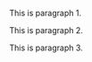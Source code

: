 <!DOCTYPE html>
<html>
<body>

<p> This is paragraph 1.</p>
<p> This is paragraph 2.</p>
<p> This is paragraph 3.</p>

</body>
</html>
